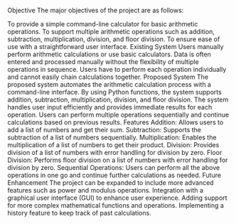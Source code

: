 Objective
The major objectives of the project are as follows:

  To provide a simple command-line calculator for basic arithmetic operations.
  To support multiple arithmetic operations such as addition, subtraction, multiplication, division, and floor division.
  To ensure ease of use with a straightforward user interface.
Existing System
  Users manually perform arithmetic calculations or use basic calculators.
  Data is often entered and processed manually without the flexibility of multiple operations in sequence.
  Users have to perform each operation individually and cannot easily chain calculations together.
Proposed System
  The proposed system automates the arithmetic calculation process with a command-line interface.
  By using Python functions, the system supports addition, subtraction, multiplication, division, and floor division.
  The system handles user input efficiently and provides immediate results for each operation.
  Users can perform multiple operations sequentially and continue calculations based on previous results.
Features
  Addition: Allows users to add a list of numbers and get their sum.
  Subtraction: Supports the subtraction of a list of numbers sequentially.
  Multiplication: Enables the multiplication of a list of numbers to get their product.
  Division: Provides division of a list of numbers with error handling for division by zero.
  Floor Division: Performs floor division on a list of numbers with error handling for division by zero.
  Sequential Operations: Users can perform all the above operations in one go and continue further calculations as needed.
Future Enhancement
  The project can be expanded to include more advanced features such as power and modulus operations.
  Integration with a graphical user interface (GUI) to enhance user experience.
  Adding support for more complex mathematical functions and operations.
  Implementing a history feature to keep track of past calculations.
